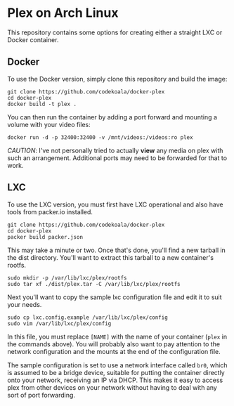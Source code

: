 Plex on Arch Linux
==================

This repository contains some options for creating either a straight LXC or Docker container.

Docker
------

To use the Docker version, simply clone this repository and build the image:

    git clone https://github.com/codekoala/docker-plex
    cd docker-plex
    docker build -t plex .

You can then run the container by adding a port forward and mounting a volume
with your video files:

    docker run -d -p 32400:32400 -v /mnt/videos:/videos:ro plex

*CAUTION*: I've not personally tried to actually **view** any media on plex
with such an arrangement. Additional ports may need to be forwarded for that to
work.

LXC
---

To use the LXC version, you must first have LXC operational and also have tools
from packer.io installed.

    git clone https://github.com/codekoala/docker-plex
    cd docker-plex
    packer build packer.json

This may take a minute or two. Once that's done, you'll find a new tarball in
the dist directory. You'll want to extract this tarball to a new container's
rootfs.

    sudo mkdir -p /var/lib/lxc/plex/rootfs
    sudo tar xf ./dist/plex.tar -C /var/lib/lxc/plex/rootfs

Next you'll want to copy the sample lxc configuration file and edit it to suit
your needs.

    sudo cp lxc.config.example /var/lib/lxc/plex/config
    sudo vim /var/lib/lxc/plex/config

In this file, you must replace ``[NAME]`` with the name of your container
(``plex`` in the commands above). You will probably also want to pay attention
to the network configuration and the mounts at the end of the configuration
file.

The sample configuration is set to use a network interface called ``br0``,
which is assumed to be a bridge device, suitable for putting the container
directly onto your network, receiving an IP via DHCP. This makes it easy to
access plex from other devices on your network without having to deal with any
sort of port forwarding.
